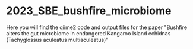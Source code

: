 # 2023_SBE_bushfire_microbiome

Here you will find the qiime2 code and output files for the paper "Bushfire alters the gut microbiome in endangered Kangaroo Island echidnas (Tachyglossus aculeatus multiaculeatus)"
